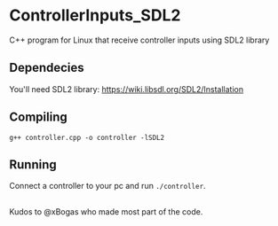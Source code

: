 # ControllerInputs_SDL2
C++ program for Linux that receive controller inputs using SDL2 library


## Dependecies

You'll need SDL2 library: https://wiki.libsdl.org/SDL2/Installation

## Compiling

```g++ controller.cpp -o controller -lSDL2```

## Running

Connect a controller to your pc and run ```./controller```.

## 

Kudos to @xBogas who made most part of the code.
